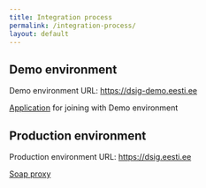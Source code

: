 ```yaml
---
title: Integration process
permalink: /integration-process/
layout: default
---
```

## Demo environment

Demo environment URL: https://dsig-demo.eesti.ee

[Application](https://www.ria.ee/sites/default/files/content-editors/EID/demo_liitumistaotlus_0.pdf) for joining with Demo environment

## Production environment

Production environment URL: https://dsig.eesti.ee


[Soap proxy](../soap-proxy-comparision/)